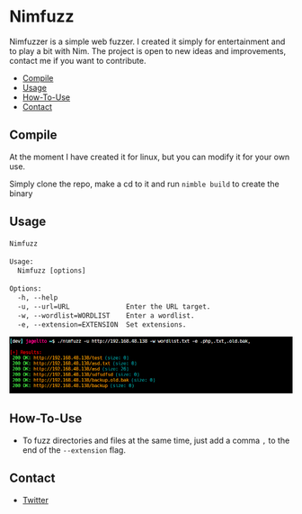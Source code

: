 # Nimfuzz
Nimfuzzer is a simple web fuzzer. I created it simply for entertainment and to play a bit with Nim.
The project is open to new ideas and improvements, contact me if you want to contribute.
- [Compile](#compile)
- [Usage](#usage)
- [How-To-Use](#how-to-use)
- [Contact](#contact)

## Compile
At the moment I have created it for linux, but you can modify it for your own use.

Simply clone the repo, make a cd to it and run `nimble build` to create the binary

## Usage
```
Nimfuzz

Usage:
  Nimfuzz [options]

Options:
  -h, --help
  -u, --url=URL              Enter the URL target.
  -w, --wordlist=WORDLIST    Enter a wordlist.    
  -e, --extension=EXTENSION  Set extensions.      
```

![example](images/nimfuzz.png)

## How-To-Use
- To fuzz directories and files at the same time, just add a comma `,` to the end of the `--extension` flag.

## Contact

- [Twitter](https://twitter.com/jagelit0) 
